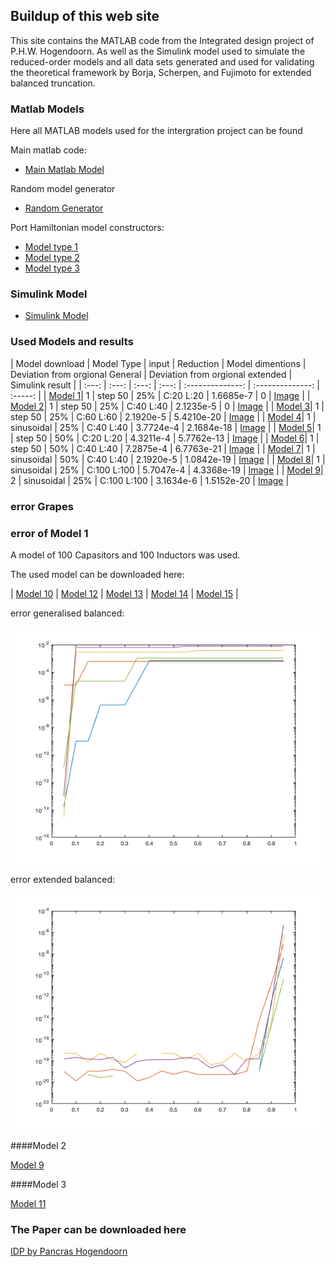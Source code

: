 ## Buildup of this web site

This site contains the MATLAB code from the Integrated design project of P.H.W. Hogendoorn. As well as the Simulink model used to simulate the reduced-order models and all data sets generated and used for validating the theoretical framework by Borja, Scherpen, and Fujimoto for extended balanced truncation.

### Matlab Models

Here all MATLAB models used for the intergration project can be found

Main matlab code:
- [Main Matlab Model](RLC_system_Pancras_version.m)

Random model generator
- [Random Generator](Random_model_generator.m)

Port Hamiltonian model constructors:
- [Model type 1](Modeltype41.m)
- [Model type 2](Modeltype42.m)
- [Model type 3](Modeltype43.m)


### Simulink Model 

- [Simulink Model](balanced_modelreduction_rlc.slx)

### Used Models and results

| Model download | Model Type | input | Reduction |  Model dimentions | Deviation from orgional General | Deviation from orgional extended | Simulink result |
| :---: | :---: | :---: | :---: | :--------------: | :--------------: | :-----: |
| [Model 1](Model_1.m)| 1 | step 50 | 25% | C:20 L:20 | 1.6685e-7 | 0 | [Image](Model_1.png) |
| [Model 2](Model_2.m)| 1 | step 50 | 25% | C:40 L:40 | 2.1235e-5 | 0 | [Image](Model_2.png) |
| [Model 3](Model_3.m)| 1 | step 50 | 25% | C:60 L:60 | 2.1920e-5 | 5.4210e-20 | [Image](Model_3.png) |
| [Model 4](Model_4.m)| 1 | sinusoidal | 25% | C:40 L:40 | 3.7724e-4 | 2.1684e-18 | [Image](Model_4.png) |
| [Model 5](Model_5.m)| 1 | step 50 | 50% | C:20 L:20 | 4.3211e-4 | 5.7762e-13 | [Image](Model_5.png) |
| [Model 6](Model_6.m)| 1 | step 50 | 50% | C:40 L:40 | 7.2875e-4 | 6.7763e-21 | [Image](Model_6.png) |
| [Model 7](Model_7.m)| 1 | sinusoidal | 50% | C:40 L:40 | 2.1920e-5 | 1.0842e-19 | [Image](Model_7.png) |
| [Model 8](Model_8.m)| 1 | sinusoidal | 25% | C:100 L:100 | 5.7047e-4 | 4.3368e-19 | [Image](Model_8.png) |
| [Model 9](Model_9.m)| 2 | sinusoidal | 25% | C:100 L:100 | 3.1634e-6 | 1.5152e-20 | [Image](Model_9.png) |

### error Grapes

### error of Model 1

A model of 100 Capasitors and 100 Inductors was used.

The used model can be downloaded here:

| [Model 10](Model_10.m) | [Model 12](Model_12.m) | [Model 13](Model_13.m) | [Model 14](Model_14.m) | [Model 15](Model_15.m) |


error generalised balanced:

<img src="error_type1_general.png">

error extended balanced:

<img src="error_type1_extanded.png">

####Model 2

[Model 9](Model_9.m)

####Model 3

[Model 11](Model_11.m)

### The Paper can be downloaded here

[IDP by Pancras Hogendoorn](Reductionoflarge_scaleelectricalmodels.pdf)
